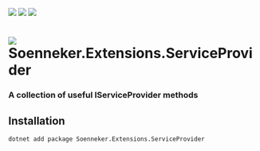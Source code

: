 [![](https://img.shields.io/nuget/v/Soenneker.Extensions.ServiceProvider.svg?style=for-the-badge)](https://www.nuget.org/packages/Soenneker.Extensions.ServiceProvider/)
[![](https://img.shields.io/github/actions/workflow/status/soenneker/soenneker.extensions.serviceprovider/publish-package.yml?style=for-the-badge)](https://github.com/soenneker/soenneker.extensions.serviceprovider/actions/workflows/publish-package.yml)
[![](https://img.shields.io/nuget/dt/Soenneker.Extensions.ServiceProvider.svg?style=for-the-badge)](https://www.nuget.org/packages/Soenneker.Extensions.ServiceProvider/)

# ![](https://user-images.githubusercontent.com/4441470/224455560-91ed3ee7-f510-4041-a8d2-3fc093025112.png) Soenneker.Extensions.ServiceProvider
### A collection of useful IServiceProvider methods

## Installation

```
dotnet add package Soenneker.Extensions.ServiceProvider
```

